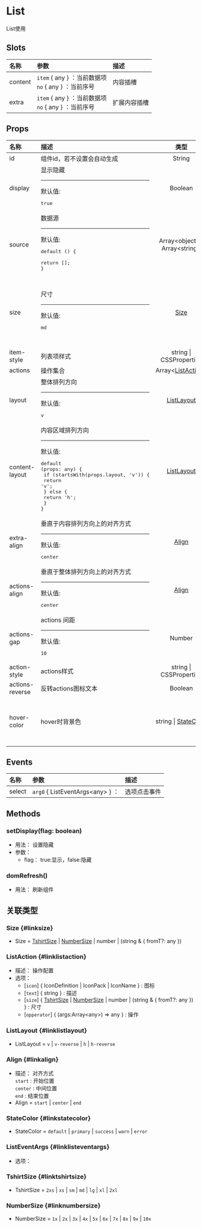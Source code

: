 # List


List使用

## Slots


<div class="slots">

| 名称    | 参数                                                    | 描述         |
| :------ | :------------------------------------------------------ | :----------- |
| content | `item` { any } ：当前数据项<br/>`no` { any } ：当前序号 | 内容插槽     |
| extra   | `item` { any } ：当前数据项<br/>`no` { any } ：当前序号 | 扩展内容插槽 |

</div>



## Props


<div class="props">

| 名称            | 描述                                                                                                                                                                       |                    类型                    | 可选值                                                                                                                  |
| :-------------- | :------------------------------------------------------------------------------------------------------------------------------------------------------------------------- | :----------------------------------------: | :---------------------------------------------------------------------------------------------------------------------- |
| id              | 组件id，若不设置会自动生成                                                                                                                                                 |                   String                   |                                                                                                                         |
| display         | 显示隐藏<hr>默认值:<br><pre>true</pre>                                                                                                                                     |                   Boolean                  |                                                                                                                         |
| source          | 数据源<hr>默认值:<br><pre>default () {<br>  return [];<br>}</pre>                                                                                                          | Array&lt;object&gt; \| Array&lt;string&gt; |                                                                                                                         |
| size            | 尺寸<hr>默认值:<br><pre>md</pre>                                                                                                                                           |              [Size](#linksize)             | `2xs` , `xs` , `sm` , `md` , `lg` , `xl` , `2xl` , `1x` , `2x` , `3x` , `4x` , `5x` , `6x` , `7x` , `8x` , `9x` , `10x` |
| item-style      | 列表项样式                                                                                                                                                                 |           string \| CSSProperties          |                                                                                                                         |
| actions         | 操作集合                                                                                                                                                                   | Array&lt;[ListAction](#linklistaction)&gt; |                                                                                                                         |
| layout          | 整体排列方向<hr>默认值:<br><pre>v</pre>                                                                                                                                    |        [ListLayout](#linklistlayout)       | `v` , `v-reverse` , `h` , `h-reverse`                                                                                   |
| content-layout  | 内容区域排列方向<hr>默认值:<br><pre>default (props: any) {<br>  if (startsWith(props.layout, 'v')) {<br>    return 'v';<br>  } else {<br>    return 'h';<br>  }<br>}</pre> |        [ListLayout](#linklistlayout)       | `v` , `v-reverse` , `h` , `h-reverse`                                                                                   |
| extra-align     | 垂直于内容排列方向上的对齐方式<hr>默认值:<br><pre>center</pre>                                                                                                             |             [Align](#linkalign)            | `start` , `center` , `end`                                                                                              |
| actions-align   | 垂直于整体排列方向上的对齐方式<hr>默认值:<br><pre>center</pre>                                                                                                             |             [Align](#linkalign)            | `start` , `center` , `end`                                                                                              |
| actions-gap     | actions 间距<hr>默认值:<br><pre>10</pre>                                                                                                                                   |                   Number                   |                                                                                                                         |
| action-style    | actions样式                                                                                                                                                                |           string \| CSSProperties          |                                                                                                                         |
| actions-reverse | 反转actions图标文本                                                                                                                                                        |                   Boolean                  |                                                                                                                         |
| hover-color     | hover时背景色                                                                                                                                                              |   string \| [StateColor](#linkstatecolor)  | `default` , `primary` , `success` , `warn` , `error`                                                                    |

</div>



## Events


<div class="events">

| 名称   | 参数                                   | 描述         |
| :----- | :------------------------------------- | :----------- |
| select | `arg0` { ListEventArgs&lt;any&gt; } ： | 选项点击事件 |

</div>



## Methods

### setDisplay(flag: boolean)
- 用法： 设置隐藏
- 参数：
	 - flag： true:显示，false:隐藏

### domRefresh()
- 用法： 刷新组件



## 关联类型



### Size {#linksize}

- Size = 	 [TshirtSize](#linktshirtsize) \| [NumberSize](#linknumbersize) \| number \| (string &amp; { fromT?: any })

### ListAction {#linklistaction}

- 描述： 操作配置
- 选项：
	 - [`icon`] { IconDefinition \| IconPack \| IconName } : 图标
	 - [`text`] { string } : 描述
	 - [`size`] { [TshirtSize](#linktshirtsize) \| [NumberSize](#linknumbersize) \| number \| (string &amp; { fromT?: any }) } : 尺寸
	 - [`opperator`] { (args:Array&lt;any&gt;) =&gt; any } : 操作

### ListLayout {#linklistlayout}

- ListLayout = 	 `v` \| `v-reverse` \| `h` \| `h-reverse`

### Align {#linkalign}

- 描述： 对齐方式<br/>`start` : 开始位置<br/>`center` : 中间位置<br/>`end` : 结束位置
- Align = 	 `start` \| `center` \| `end`

### StateColor {#linkstatecolor}

- StateColor = 	 `default` \| `primary` \| `success` \| `warn` \| `error`

### ListEventArgs {#linklisteventargs}

- 选项：

### TshirtSize {#linktshirtsize}

- TshirtSize = 	 `2xs` \| `xs` \| `sm` \| `md` \| `lg` \| `xl` \| `2xl`

### NumberSize {#linknumbersize}

- NumberSize = 	 `1x` \| `2x` \| `3x` \| `4x` \| `5x` \| `6x` \| `7x` \| `8x` \| `9x` \| `10x`